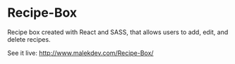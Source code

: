 # Recipe-Box
Recipe box created with React and SASS, that allows users to add, edit, and delete recipes.

See it live: http://www.malekdev.com/Recipe-Box/
